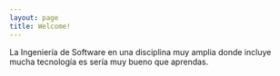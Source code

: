 ```yaml
---
layout: page
title: Welcome!
---
```


La Ingeniería de Software en una disciplina muy amplia donde incluye mucha tecnología es sería muy bueno que aprendas.
